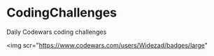 # CodingChallenges

Daily Codewars coding challenges 

<img scr="https://www.codewars.com/users/Widezad/badges/large"
